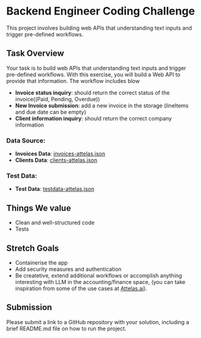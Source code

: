 # Backend Engineer Coding Challenge

This project involves building web APIs that understanding text inputs and trigger pre-defined workflows. 

## Task Overview

Your task is to build web APIs that understanding text inputs and trigger pre-defined workflows. With this exercise, you will build a Web API to provide that information. The workflow includes blow
-	**Invoice status inquiry**: should return the correct status of the invoice((Paid, Pending, Overdue))
- **New Invoice submission**: add a new invoice in the storage (lineItems and due date can be empty)
- **Client information inquiry**: should return the correct company information


### Data Source:
- **Invoices Data**: [invoices-attelas.json](https://github.com/attelas-ai/Take-home-test-backend/blob/main/invoices-attelas.json)
- **Clients Data**: [clients-attelas.json](https://github.com/attelas-ai/Take-home-test-backend/blob/main/clients-attelas.json)

### Test Data:

- **Test Data**: [testdata-attelas.json](https://github.com/attelas-ai/Take-home-test-backend/blob/main/testdata-attelas.json)


## Things We value

- Clean and well-structured code
- Tests

## Stretch Goals

- Containerise the app
- Add security measures and authentication
- Be createtive, extend additional workflows or accomplish anything interesting with LLM in the accounting/finance space, (you can take inspiration from some of the use cases at [Attelas.ai](https://attelas.ai)).


## Submission 
Please submit a link to a GitHub repository with your solution, including a brief README.md file on how to run the project. 
